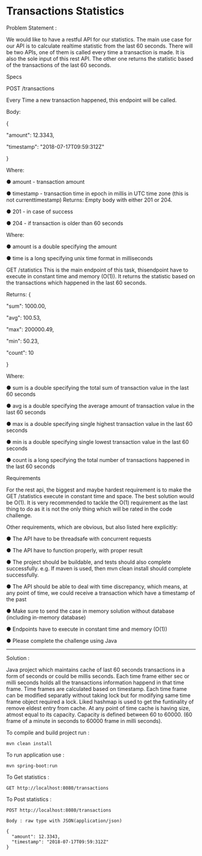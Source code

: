 # Transactions Statistics

Problem Statement :

We would like to have a restful API for our statistics. The main use case for our API is to
calculate realtime statistic from the last 60 seconds. There will be two APIs, one of them is
called every time a transaction is made. It is also the sole input of this rest API. The other one
returns the statistic based of the transactions of the last 60 seconds.

Specs

POST /transactions

Every Time a new transaction happened, this endpoint will be called.

Body:

{

"amount": 12.3343,

"timestamp": "2018-07-17T09:59:312Z"


}


Where:

● amount - transaction amount

● timestamp - transaction time in epoch in millis in UTC time zone (this is not currenttimestamp) Returns: Empty body with either 201 or 204.

● 201 - in case of success

● 204 - if transaction is older than 60 seconds

Where:

● amount is a double specifying the amount

● time is a long specifying unix time format in milliseconds

GET /statistics
This is the main endpoint of this task, thisendpoint have to execute in constant time and
memory (O(1)). It returns the statistic based on the transactions which happened in the last 60
seconds.

Returns:
{

"sum": 1000.00,

"avg": 100.53,

"max": 200000.49,

"min": 50.23,

"count": 10

}

Where:

● sum is a double specifying the total sum of transaction value in the last 60 seconds

● avg is a double specifying the average amount of transaction value in the last 60
seconds

● max is a double specifying single highest transaction value in the last 60 seconds

● min is a double specifying single lowest transaction value in the last 60 seconds

● count is a long specifying the total number of transactions happened in the last 60
seconds


Requirements

For the rest api, the biggest and maybe hardest requirement is to make the GET /statistics
execute in constant time and space. The best solution would be O(1). It is very recommended to
tackle the O(1) requirement as the last thing to do as it is not the only thing which will be rated in
the code challenge.

Other requirements, which are obvious, but also listed here explicitly:

● The API have to be threadsafe with concurrent requests

● The API have to function properly, with proper result

● The project should be buildable, and tests should also complete successfully. e.g. If
maven is used, then mvn clean install should complete successfully.

● The API should be able to deal with time discrepancy, which means, at any point of time,
we could receive a transaction which have a timestamp of the past

● Make sure to send the case in memory solution without database (including in-memory
database)

● Endpoints have to execute in constant time and memory (O(1))

● Please complete the challenge using Java

****************************************************************************************************************************************

Solution : 

Java project which maintains cache of last 60 seconds transactions in a form of seconds or could be millis seconds.
Each time frame either sec or milli seconds holds all the transactions information happend in that time frame.
Time frames are calculated based on timestamp. Each time frame can be modified separatly without taking lock but for modifying same time frame object required a lock.
Liked hashmap is used to get the funtinality of remove eldest entry from cache.
At any point of time cache is having size, atmost equal to its capacity. Capacity is defined between 60 to 60000. (60 frame of a minute in seconds to 60000 frame in milli seconds).

To compile and build project run : 

    mvn clean install 

To run application use : 

    mvn spring-boot:run

To Get statistics :

    GET http://localhost:8080/transactions


To Post statistics :

    POST http://localhost:8080/transactions

    Body : raw type with JSON(application/json)

    {
      "amount": 12.3343,
      "timestamp": "2018-07-17T09:59:312Z"
    }



